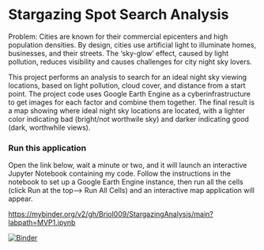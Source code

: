 # Stargazing Spot Search Analysis

Problem: Cities are known for their commercial epicenters and high population densities. By design, cities use artificial light to illuminate homes, businesses, and their streets. The ‘sky-glow’ effect, caused by light pollution, reduces visibility and causes challenges for city night sky lovers.

This project performs an analysis to search for an ideal night sky viewing locations, based on light pollution, cloud cover, and distance from a start point. The project code uses Google Earth Engine as a cyberinfrastructure to get images for each factor and combine them together. The final result is a map showing where ideal night sky locations are located, with a lighter color indicating bad (bright/not worthwile sky) and darker indicating good (dark, worthwhile views). 

### Run this application
Open the link below, wait a minute or two, and it will launch an interactive Jupyter Notebook containing my code. Follow the instructions in the notebook to set up a Google Earth Engine instance, then run all the cells (click Run at the top--> Run All Cells) and an interactive map application will appear.

https://mybinder.org/v2/gh/Briol009/StargazingAnalysis/main?labpath=MVP1.ipynb

[![Binder](https://mybinder.org/badge_logo.svg)](https://mybinder.org/v2/gh/Briol009/StargazingAnalysis/main?labpath=MVP1.ipynb)
